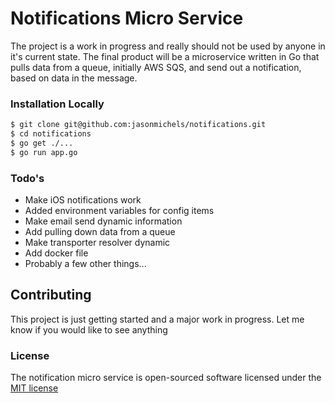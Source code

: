 # Notifications Micro Service

The project is a work in progress and really should not be used by anyone in it's current state.  The final product will be a microservice written in Go that pulls data from a queue, initially AWS SQS, and send out a notification, based on data in the message.

### Installation Locally
```sh
$ git clone git@github.com:jasonmichels/notifications.git
$ cd notifications
$ go get ./...
$ go run app.go
```

### Todo's
 - Make iOS notifications work
 - Added environment variables for config items
 - Make email send dynamic information
 - Add pulling down data from a queue
 - Make transporter resolver dynamic
 - Add docker file
 - Probably a few other things...

 ## Contributing

 This project is just getting started and a major work in progress.  Let me know if you would like to see anything

### License

The notification micro service is open-sourced software licensed under the [MIT license](http://opensource.org/licenses/MIT)